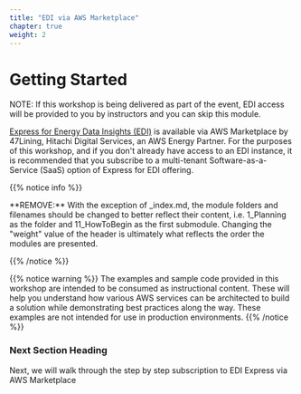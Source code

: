 ```yaml
---
title: "EDI via AWS Marketplace"
chapter: true
weight: 2
---
```


# Getting Started

NOTE: If this workshop is being delivered as part of the event, EDI access will be provided to you by instructors and you can skip this module.

[Express for Energy Data Insights (EDI)](https://aws.amazon.com/marketplace/pp/prodview-n3hoeanhhzcmm) is available via AWS Marketplace by 47Lining, Hitachi Digital Services, an AWS Energy Partner. For the purposes of this workshop, and if you don't already have access to an EDI instance, it is recommended that you subscribe to a multi-tenant Software-as-a-Service (SaaS) option of Express for EDI offering. 

{{% notice info %}}
<p style='text-align: left;'>
**REMOVE:** With the exception of _index.md, the module folders and filenames should be changed to better reflect their content, i.e. 1_Planning as the folder and 11_HowToBegin as the first submodule. Changing the "weight" value of the header is ultimately what reflects the order the modules are presented.
</p>
{{% /notice %}}

{{% notice warning %}}
The examples and sample code provided in this workshop are intended to be consumed as instructional content. These will help you understand how various AWS services can be architected to build a solution while demonstrating best practices along the way. These examples are not intended for use in production environments.
{{% /notice %}}

### Next Section Heading
Next, we will walk through the step by step subscription to EDI Express via AWS Marketplace